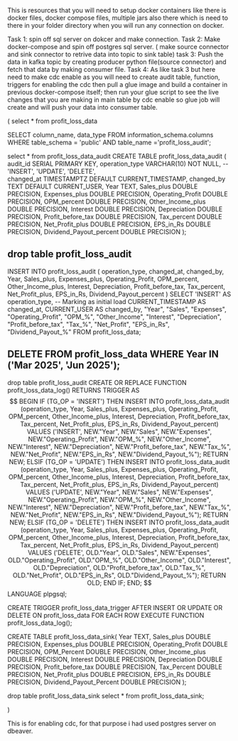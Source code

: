 This is resources that you will need to setup docker containers like there is docker files, docker compose files,
multiple jars also there which is need to there in your folder directory when you will run any connection on docker.

Task 1: spin off sql server on dokcer and make connection.
Task 2: Make docker-compose and spin off postgres sql server. ( make source connector and sink connector to retrive data into topic to sink table)
task 3: Push the data in kafka topic by creating producer python file(source connector) and fetch that data by making consumer file.
Task 4: As like task 3 but here need to make cdc enable as you will need to create audit table, function, triggers for enabling the cdc then pull a glue image and build a container in previous docker-compose itself; then run your glue script to see the live changes that you are making in main table by cdc enable so glue job will create and will push your data into consumer table.




( select * from profit_loss_data


SELECT column_name, data_type
FROM information_schema.columns
WHERE table_schema = 'public' AND
table_name ='profit_loss_audit';



select * from profit_loss_data_audit
CREATE TABLE profit_loss_data_audit (
    audit_id SERIAL PRIMARY KEY,
    operation_type VARCHAR(10) NOT NULL, -- 'INSERT', 'UPDATE', 'DELETE',  
    changed_at TIMESTAMPTZ DEFAULT CURRENT_TIMESTAMP,
    changed_by TEXT DEFAULT CURRENT_USER,
    Year TEXT,
    Sales_plus DOUBLE PRECISION,
    Expenses_plus DOUBLE PRECISION,
    Operating_Profit DOUBLE PRECISION,
    OPM_percent DOUBLE PRECISION,
    Other_Income_plus DOUBLE PRECISION,
    Interest DOUBLE PRECISION,
    Depreciation DOUBLE PRECISION,
    Profit_before_tax DOUBLE PRECISION,
    Tax_percent DOUBLE PRECISION,
    Net_Profit_plus DOUBLE PRECISION,
    EPS_in_Rs DOUBLE PRECISION,
    Dividend_Payout_percent DOUBLE PRECISION
);

drop table profit_loss_audit
-----------------------------------------------------------------------------------------------



INSERT INTO profit_loss_audit (
    operation_type,
    changed_at,
    changed_by,
    Year,
    Sales_plus,
    Expenses_plus,
    Operating_Profit,
    OPM_percent,
    Other_Income_plus,
    Interest,
    Depreciation,
    Profit_before_tax,
    Tax_percent,
    Net_Profit_plus,
    EPS_in_Rs,
    Dividend_Payout_percent
)
SELECT
    'INSERT' AS operation_type,  -- Marking as initial load
    CURRENT_TIMESTAMP AS changed_at,
    CURRENT_USER AS changed_by,
    "Year",
    "Sales",
    "Expenses",
    "Operating_Profit",
    "OPM_%",
    "Other_Income",
    "Interest",
    "Depreciation",
    "Profit_before_tax",
    "Tax_%",
    "Net_Profit",
    "EPS_in_Rs",
    "Dividend_Payout_%"
FROM profit_loss_data;



DELETE FROM profit_loss_data
WHERE Year IN ('Mar 2025', 'Jun 2025');
---------------------------------------------------------------------------------------------

drop table profit_loss_audit 
CREATE OR REPLACE FUNCTION profit_loss_data_log()
RETURNS TRIGGER AS $$
BEGIN
    IF (TG_OP = 'INSERT') THEN
        INSERT INTO profit_loss_data_audit (operation_type, Year, Sales_plus, Expenses_plus, Operating_Profit, OPM_percent, Other_Income_plus, Interest, Depreciation, Profit_before_tax, Tax_percent, Net_Profit_plus, EPS_in_Rs, Dividend_Payout_percent)
        VALUES ('INSERT', NEW."Year", NEW."Sales", NEW."Expenses", NEW."Operating_Profit", NEW."OPM_%", NEW."Other_Income", NEW."Interest", NEW."Depreciation", NEW."Profit_before_tax", NEW."Tax_%", NEW."Net_Profit", NEW."EPS_in_Rs", NEW."Dividend_Payout_%");
        RETURN NEW;
    ELSIF (TG_OP = 'UPDATE') THEN
        INSERT INTO profit_loss_data_audit (operation_type, Year, Sales_plus, Expenses_plus, Operating_Profit, OPM_percent, Other_Income_plus, Interest, Depreciation, Profit_before_tax, Tax_percent, Net_Profit_plus, EPS_in_Rs, Dividend_Payout_percent)
        VALUES ('UPDATE', NEW."Year", NEW."Sales", NEW."Expenses", NEW."Operating_Profit", NEW."OPM_%", NEW."Other_Income", NEW."Interest", NEW."Depreciation", NEW."Profit_before_tax", NEW."Tax_%", NEW."Net_Profit", NEW."EPS_in_Rs", NEW."Dividend_Payout_%");
        RETURN NEW;
    ELSIF (TG_OP = 'DELETE') THEN
        INSERT INTO profit_loss_data_audit (operation_type, Year, Sales_plus, Expenses_plus, Operating_Profit, OPM_percent, Other_Income_plus, Interest, Depreciation, Profit_before_tax, Tax_percent, Net_Profit_plus, EPS_in_Rs, Dividend_Payout_percent)
        VALUES ('DELETE', OLD."Year", OLD."Sales", NEW."Expenses", OLD."Operating_Profit", OLD."OPM_%", OLD."Other_Income", OLD."Interest", OLD."Depreciation", OLD."Profit_before_tax", OLD."Tax_%", OLD."Net_Profit", OLD."EPS_in_Rs", OLD."Dividend_Payout_%");
        RETURN OLD;
    END IF;
END;
$$ LANGUAGE plpgsql;
 
CREATE TRIGGER profit_loss_data_trigger
AFTER INSERT OR UPDATE OR DELETE ON profit_loss_data
FOR EACH ROW EXECUTE FUNCTION profit_loss_data_log();


CREATE TABLE profit_loss_data_sink(
    Year TEXT,
    Sales_plus DOUBLE PRECISION,
    Expenses_plus DOUBLE PRECISION,
    Operating_Profit DOUBLE PRECISION,
    OPM_Percent DOUBLE PRECISION,
    Other_Income_plus DOUBLE PRECISION,
    Interest DOUBLE PRECISION,
    Depreciation DOUBLE PRECISION,
    Profit_before_tax DOUBLE PRECISION,
    Tax_Percent DOUBLE PRECISION,
    Net_Profit_plus DOUBLE PRECISION,
    EPS_in_Rs DOUBLE PRECISION,
    Dividend_Payout_Percent DOUBLE PRECISION
);
 
drop table profit_loss_data_sink 
select * from profit_loss_data_sink;
 
)

This is for enabling cdc, for that purpose i had used postgres server on dbeaver. 
